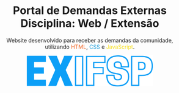 <h1 align="center">
    Portal de Demandas Externas
    <br>
    Disciplina: Web / Extensão
</h1>
<p align="center">
    Website desenvolvido para receber as demandas da comunidade, utilizando <span style="color: #F16524">HTML</span>, <span style="color: #229FDC">CSS</span> e <span style="color: #F7DF1E">JavaScript</span>.
</p>

<p align="center">
    <img src="images/header/logo.png" alt="Logo Projeto Extensão - EX IFSP" width="330px">
</p>
